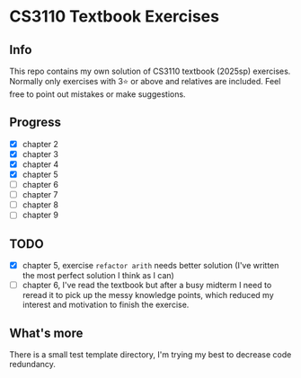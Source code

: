 # CS3110 Textbook Exercises

## Info

This repo contains my own solution of CS3110 textbook (2025sp) exercises. Normally only exercises with 3⭐ or above and relatives are included. Feel free to point out mistakes or make suggestions.

## Progress

- [x] chapter 2
- [x] chapter 3
- [x] chapter 4
- [x] chapter 5
- [ ] chapter 6
- [ ] chapter 7
- [ ] chapter 8
- [ ] chapter 9

## TODO

- [x] chapter 5, exercise `refactor arith` needs better solution
(I've written the most perfect solution I think as I can)
- [ ] chapter 6, I've read the textbook but after a busy midterm I need to reread it to pick up the messy knowledge points, which reduced my interest and motivation to finish the exercise.

## What's more

There is a small test template directory, I'm trying my best to decrease code redundancy.
